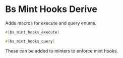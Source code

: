 # Bs Mint Hooks Derive

Adds macros for execute and query enums.

```rs
#[bs_mint_hooks_execute]
```

```rs
#[bs_mint_hooks_query]
```

These can be added to minters to enforce mint hooks.
